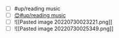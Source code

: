 - [ ] #up/reading music
- [ ] [😊#up/reading music](https://47.111.95.20:6001/user/1/md?prefill=%23up%2Freading%20music)
- [ ] ![[Pasted image 20220730023221.png]]
- [ ] ![[Pasted image 20220730025349.png]]